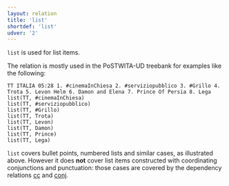 ```yaml
---
layout: relation
title: 'list'
shortdef: 'list'
udver: '2'
---
```


`list` is used for list items.

The relation is mostly used in the PoSTWITA-UD treebank for examples like the following:

~~~ sdparse
TT ITALIA 05:28 1. #cinemaInChiesa 2. #serviziopubblico 3. #Grillo 4. Trota 5. Levon Helm 6. Damon and Elena 7. Prince Of Persia 8. Lega
list(TT, #cinemaInChiesa)
list(TT, #serviziopubblico)
list(TT, #Grillo)
list(TT, Trota)
list(TT, Levon)
list(TT, Damon)
list(TT, Prince)
list(TT, Lega)
~~~

<code>list</code> covers bullet points, numbered lists and similar cases, as illustrated above. However it does **not** cover list items constructed with coordinating conjunctions and punctuation: those cases are covered by the dependency relations [cc]() and [conj]().
<!-- Interlanguage links updated St lis 3 20:58:56 CET 2021 -->
